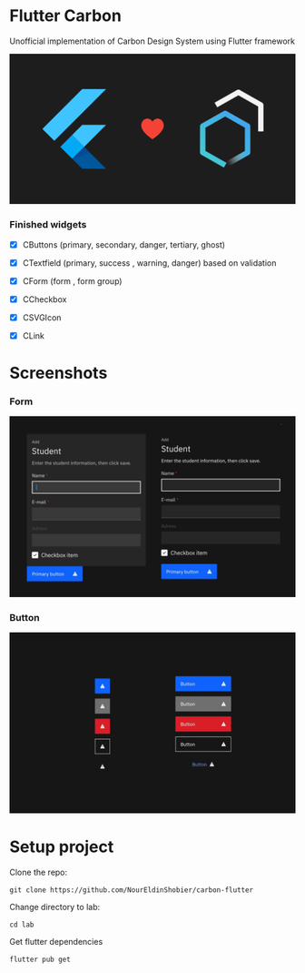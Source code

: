 # Flutter Carbon

Unofficial implementation of Carbon Design System using Flutter framework

![gre](md-assets/9c15d6a61d13788755f1561eb07dc252effdddf8.png)

### Finished widgets

- [x] CButtons (primary, secondary, danger, tertiary, ghost)

- [x] CTextfield (primary, success , warning, danger) based on validation

- [x] CForm (form , form group)

- [x] CCheckbox

- [x] CSVGIcon

- [x] CLink

# Screenshots

### Form

![rf](md-assets/6722394311907b9425ce843040c7ac9688e24d95.png)

### Button

![f](md-assets/92d6e745e7f8b2d8198dd52a57470c51f68c35b7.png)

# Setup project

Clone the repo:

```shell
git clone https://github.com/NourEldinShobier/carbon-flutter
```

Change directory to lab:

```shell
cd lab
```

Get flutter dependencies

```shell
flutter pub get
```
